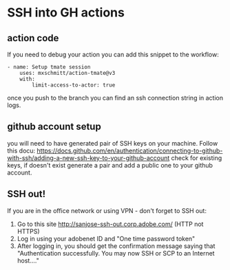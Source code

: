 # SSH into GH actions
## action code
If you need to debug your action you can add this snippet to the workflow:
```
- name: Setup tmate session
    uses: mxschmitt/action-tmate@v3
    with:
        limit-access-to-actor: true
```
once you push to the branch you can find an ssh connection string in action logs.

## github account setup
you will need to have generated pair of SSH keys on your machine.
Follow this docu: https://docs.github.com/en/authentication/connecting-to-github-with-ssh/adding-a-new-ssh-key-to-your-github-account
check for existing keys, if doesn't exist generate a pair and add a public one to your github account.

## SSH out!
If you are in the office network or using VPN - don't forget to SSH out:
1. Go to this site
http://sanjose-ssh-out.corp.adobe.com/ (HTTP not HTTPS)
2. Log in using your adobenet ID and "One time password token"
3. After logging in, you should get the confirmation message saying that "Authentication successfully. You may now SSH or SCP to an Internet host...."
